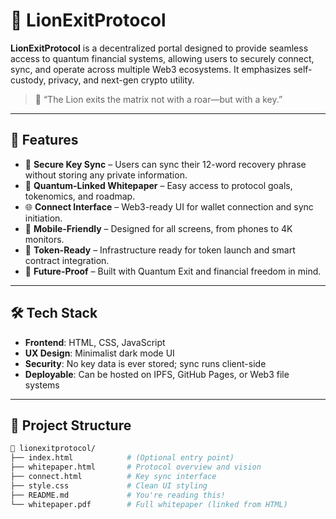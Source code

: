 # 🦁 LionExitProtocol

**LionExitProtocol** is a decentralized portal designed to provide seamless access to quantum financial systems, allowing users to securely connect, sync, and operate across multiple Web3 ecosystems. It emphasizes self-custody, privacy, and next-gen crypto utility.

> 🧠 “The Lion exits the matrix not with a roar—but with a key.”

---

## 🚀 Features

- 🔐 **Secure Key Sync** – Users can sync their 12-word recovery phrase without storing any private information.
- 📄 **Quantum-Linked Whitepaper** – Easy access to protocol goals, tokenomics, and roadmap.
- 🌐 **Connect Interface** – Web3-ready UI for wallet connection and sync initiation.
- 📱 **Mobile-Friendly** – Designed for all screens, from phones to 4K monitors.
- 💸 **Token-Ready** – Infrastructure ready for token launch and smart contract integration.
- 🔮 **Future-Proof** – Built with Quantum Exit and financial freedom in mind.

---

## 🛠️ Tech Stack

- **Frontend**: HTML, CSS, JavaScript
- **UX Design**: Minimalist dark mode UI
- **Security**: No key data is ever stored; sync runs client-side
- **Deployable**: Can be hosted on IPFS, GitHub Pages, or Web3 file systems

---

## 📂 Project Structure

```bash
📁 lionexitprotocol/
├── index.html            # (Optional entry point)
├── whitepaper.html       # Protocol overview and vision
├── connect.html          # Key sync interface
├── style.css             # Clean UI styling
├── README.md             # You're reading this!
└── whitepaper.pdf        # Full whitepaper (linked from HTML)